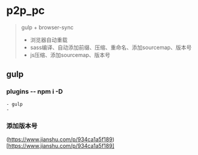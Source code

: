 # p2p_pc
> gulp + browser-sync
> - 浏览器自动重载
> - sass编译、自动添加前缀、压缩、重命名、添加sourcemap、版本号
> - js压缩、添加sourcemap、版本号

## gulp
### plugins -- npm i <plugin-name> -D
    - gulp
    -

### 添加版本号
(https://www.jianshu.com/p/934ca1a5f189)[https://www.jianshu.com/p/934ca1a5f189]

